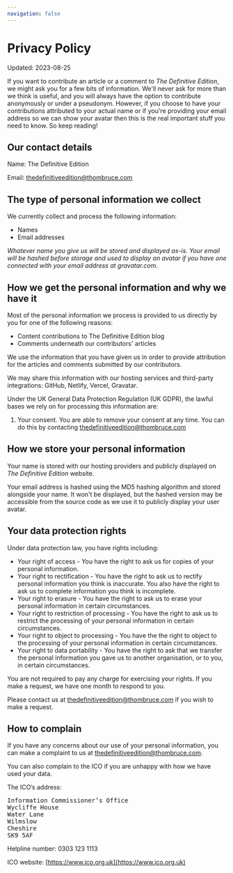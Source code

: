```yaml
---
navigation: false
---
```


# Privacy Policy

Updated: 2023-08-25

If you want to contribute an article or a comment to _The Definitive Edition_, we might ask you for a few bits of information. We'll never ask for more than we think is useful, and you will always have the option to contribute anonymously or under a pseudonym. However, if you choose to have your contributions attributed to your actual name or if you're providing your email address so we can show your avatar then this is the real important stuff you need to know. So keep reading!

## Our contact details

Name: The Definitive Edition

Email: [thedefinitiveedition@thombruce.com](mailto:thedefinitiveedition@thombruce.com)

## The type of personal information we collect

We currently collect and process the following information:

- Names
- Email addresses

_Whatever name you give us will be stored and displayed as-is. Your email will be hashed before storage and used to display an avatar if you have one connected with your email address at gravatar.com._

## How we get the personal information and why we have it

Most of the personal information we process is provided to us directly by you for one of the following reasons:

- Content contributions to The Definitive Edition blog
- Comments underneath our contributors' articles

We use the information that you have given us in order to provide attribution for the articles and comments submitted by our contributors.

We may share this information with our hosting services and third-party integrations: GitHub, Netlify, Vercel, Gravatar.

Under the UK General Data Protection Regulation (UK GDPR), the lawful bases we rely on for processing this information are:

1. Your consent. You are able to remove your consent at any time. You can do this by contacting [thedefinitiveedition@thombruce.com](mailto:thedefinitiveedition@thombruce.com)

## How we store your personal information

Your name is stored with our hosting providers and publicly displayed on _The Definitive Edition_ website.

Your email address is hashed using the MD5 hashing algorithm and stored alongside your name. It won't be displayed, but the hashed version may be accessible from the source code as we use it to publicly display your user avatar.

## Your data protection rights

Under data protection law, you have rights including:

- Your right of access - You have the right to ask us for copies of your personal information.
- Your right to rectification - You have the right to ask us to rectify personal information you think is inaccurate. You also have the right to ask us to complete information you think is incomplete.
- Your right to erasure - You have the right to ask us to erase your personal information in certain circumstances.
- Your right to restriction of processing - You have the right to ask us to restrict the processing of your personal information in certain circumstances.
- Your right to object to processing - You have the the right to object to the processing of your personal information in certain circumstances.
- Your right to data portability - You have the right to ask that we transfer the personal information you gave us to another organisation, or to you, in certain circumstances.

You are not required to pay any charge for exercising your rights. If you make a request, we have one month to respond to you.

Please contact us at [thedefinitiveedition@thombruce.com](mailto:thedefinitiveedition@thombruce.com) if you wish to make a request.

## How to complain

If you have any concerns about our use of your personal information, you can make a complaint to us at [thedefinitiveedition@thombruce.com](mailto:thedefinitiveedition@thombruce.com).

You can also complain to the ICO if you are unhappy with how we have used your data.

The ICO’s address:

<pre>
Information Commissioner’s Office
Wycliffe House
Water Lane
Wilmslow
Cheshire
SK9 5AF
</pre>

Helpline number: 0303 123 1113

ICO website: [https://www.ico.org.uk](https://www.ico.org.uk)
